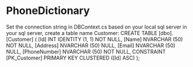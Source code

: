 # PhoneDictionary
Set the connection string in DBContext.cs based on your local sql server
in your sql server, create a table name Customer:
CREATE TABLE [dbo].[Customer] (
    [Id]          INT           IDENTITY (1, 1) NOT NULL,
    [Name]        NVARCHAR (50) NOT NULL,
    [Address]     NVARCHAR (50) NULL,
    [Email]       NVARCHAR (50) NULL,
    [PhoneNumber] NVARCHAR (50) NOT NULL,
    CONSTRAINT [PK_Customer] PRIMARY KEY CLUSTERED ([Id] ASC)
);
